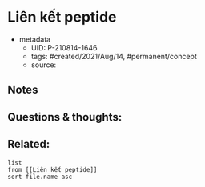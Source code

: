 # Liên kết peptide

- metadata
	- UID: P-210814-1646
	- tags: #created/2021/Aug/14, #permanent/concept 
	- source: 

## Notes


## Questions & thoughts:


## Related:
```dataview
list
from [[Liên kết peptide]]
sort file.name asc
```